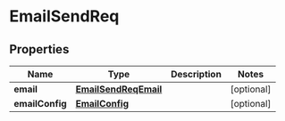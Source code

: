 # EmailSendReq

## Properties
Name | Type | Description | Notes
------------ | ------------- | ------------- | -------------
**email** | [**EmailSendReqEmail**](EmailSendReqEmail.md) |  |  [optional]
**emailConfig** | [**EmailConfig**](EmailConfig.md) |  |  [optional]
